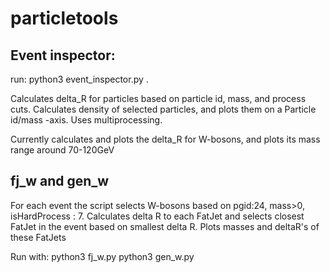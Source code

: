 # particletools


## Event inspector:

run: python3 event_inspector.py .

Calculates delta_R for particles based on particle id, mass, and process cuts. 
Calculates density of selected particles, and plots them on a Particle id/mass -axis.
Uses multiprocessing.

Currently calculates and plots the delta_R for W-bosons, and plots its mass range around 70-120GeV

## fj_w and gen_w

For each event the script selects W-bosons based on pgid:24, mass>0, isHardProcess : 7.
Calculates delta R to each FatJet and selects closest FatJet in the event based on smallest delta R.
Plots masses and deltaR's of these FatJets

Run with:
python3 fj_w.py
python3 gen_w.py
